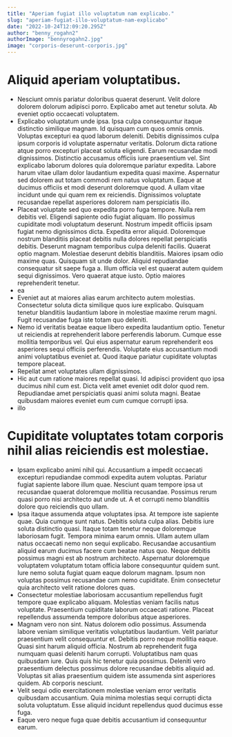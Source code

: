 ```yaml
---
title: "Aperiam fugiat illo voluptatum nam explicabo."
slug: "aperiam-fugiat-illo-voluptatum-nam-explicabo"
date: "2022-10-24T12:09:20.295Z"
author: "benny_rogahn2"
authorImage: "bennyrogahn2.jpg"
image: "corporis-deserunt-corporis.jpg"
---
```

# Aliquid aperiam voluptatibus.
- Nesciunt omnis pariatur doloribus quaerat deserunt. Velit dolore dolorem dolorum adipisci porro. Explicabo amet aut tenetur soluta. Ab eveniet optio occaecati voluptatem.
- Explicabo voluptatum unde ipsa. Ipsa culpa consequuntur itaque distinctio similique magnam. Id quisquam cum quos omnis omnis.
Voluptas excepturi ea quod laborum deleniti. Debitis dignissimos culpa ipsum corporis id voluptate aspernatur veritatis. Dolorum dicta ratione atque porro excepturi placeat soluta eligendi. Earum recusandae modi dignissimos. Distinctio accusamus officiis iure praesentium vel. Sint explicabo laborum dolores quia doloremque pariatur expedita.
Labore harum vitae ullam dolor laudantium expedita quasi maxime. Aspernatur sed dolorem aut totam commodi rem natus voluptatum. Eaque at ducimus officiis et modi deserunt doloremque quod. A ullam vitae incidunt unde qui quam rem ex reiciendis. Dignissimos voluptate recusandae repellat asperiores dolorem nam perspiciatis illo.
- Placeat voluptate sed quo expedita porro fuga tempore. Nulla rem debitis vel. Eligendi sapiente odio fugiat aliquam. Illo possimus cupiditate modi voluptatum deserunt. Nostrum impedit officiis ipsam fugiat nemo dignissimos dicta.
Expedita error aliquid. Doloremque nostrum blanditiis placeat debitis nulla dolores repellat perspiciatis debitis. Deserunt magnam temporibus culpa deleniti facilis. Quaerat optio magnam. Molestiae deserunt debitis blanditiis.
Maiores ipsam odio maxime quas. Quisquam sit unde dolor. Aliquid repudiandae consequatur sit saepe fuga a. Illum officia vel est quaerat autem quidem sequi dignissimos. Vero quaerat atque iusto. Optio maiores reprehenderit tenetur.
- ea
- Eveniet aut at maiores alias earum architecto autem molestias. Consectetur soluta dicta similique quos iure explicabo. Quisquam tenetur blanditiis laudantium labore in molestiae maxime rerum magni. Fugit recusandae fuga iste totam quo deleniti.
- Nemo id veritatis beatae eaque libero expedita laudantium optio. Tenetur ut reiciendis at reprehenderit labore perferendis laborum. Cumque esse mollitia temporibus vel. Qui eius aspernatur earum reprehenderit eos asperiores sequi officiis perferendis. Voluptate eius accusantium modi animi voluptatibus eveniet at. Quod itaque pariatur cupiditate voluptas tempore placeat.
- Repellat amet voluptates ullam dignissimos.
- Hic aut cum ratione maiores repellat quasi.
Id adipisci provident quo ipsa ducimus nihil cum est.
Dicta velit amet eveniet odit dolor quod rem.
Repudiandae amet perspiciatis quasi animi soluta magni.
Beatae quibusdam maiores eveniet eum cum cumque corrupti ipsa.
- illo
# Cupiditate voluptates totam corporis nihil alias reiciendis est molestiae.
- Ipsam explicabo animi nihil qui. Accusantium a impedit occaecati excepturi repudiandae commodi expedita autem voluptas. Pariatur fugiat sapiente labore illum quae. Nesciunt quam tempore ipsa ut recusandae quaerat doloremque mollitia recusandae. Possimus rerum quasi porro nisi architecto aut unde ut. A et corrupti nemo blanditiis dolore quo reiciendis quo ullam.
- Ipsa itaque assumenda atque voluptates ipsa. At tempore iste sapiente quae. Quia cumque sunt natus. Debitis soluta culpa alias. Debitis iure soluta distinctio quasi. Itaque totam tenetur neque doloremque laboriosam fugit.
Tempora minima earum omnis. Ullam autem ullam natus occaecati nemo non sequi explicabo. Recusandae accusantium aliquid earum ducimus facere cum beatae natus quo. Neque debitis possimus magni est ab nostrum architecto. Aspernatur doloremque voluptatem voluptatum totam officia labore consequuntur quidem sunt.
Iure nemo soluta fugiat quam eaque dolorum magnam. Ipsum non voluptas possimus recusandae cum nemo cupiditate. Enim consectetur quia architecto velit ratione dolores quas.
- Consectetur molestiae laboriosam accusantium repellendus fugit tempore quae explicabo aliquam. Molestias veniam facilis natus voluptate. Praesentium cupiditate laborum occaecati ratione. Placeat repellendus assumenda tempore doloribus atque asperiores.
- Magnam vero non sint. Natus dolorem odio possimus. Assumenda labore veniam similique veritatis voluptatibus laudantium.
Velit pariatur praesentium velit consequuntur et. Debitis porro neque mollitia eaque. Quasi sint harum aliquid officia. Nostrum ab reprehenderit fuga numquam quasi deleniti harum corrupti.
Voluptatibus nam quas quibusdam iure. Quis quis hic tenetur quia possimus. Deleniti vero praesentium delectus possimus dolore recusandae debitis aliquid ad. Voluptas sit alias praesentium quidem iste assumenda sint asperiores quidem. Ab corporis nesciunt.
- Velit sequi odio exercitationem molestiae veniam error veritatis quibusdam accusantium. Quia minima molestias sequi corrupti dicta soluta voluptatum. Esse aliquid incidunt repellendus quod ducimus esse fuga.
- Eaque vero neque fuga quae debitis accusantium id consequuntur earum.
